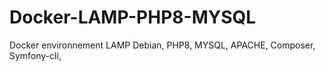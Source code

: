 # Docker-LAMP-PHP8-MYSQL
Docker environnement LAMP Debian, PHP8, MYSQL, APACHE, Composer, Symfony-cli,
